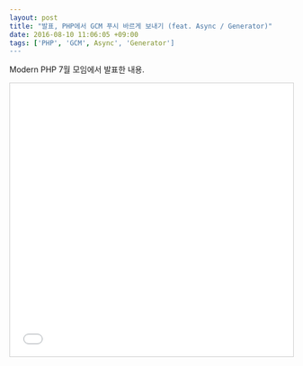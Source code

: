 ```yaml
---
layout: post
title: "발표, PHP에서 GCM 푸시 바르게 보내기 (feat. Async / Generator)"
date: 2016-08-10 11:06:05 +09:00
tags: ['PHP', 'GCM', Async', 'Generator']
---
```


Modern PHP 7월 모임에서 발표한 내용.

<iframe src="//www.slideshare.net/slideshow/embed_code/key/rXOMXVaYIaeMLz" width="595" height="485" frameborder="0" marginwidth="0" marginheight="0" scrolling="no" style="border:1px solid #CCC; border-width:1px; margin-bottom:5px; max-width: 100%;" allowfullscreen> </iframe>
